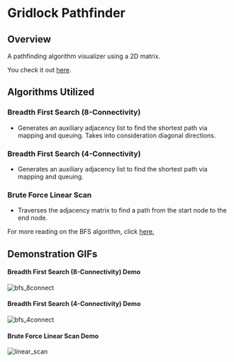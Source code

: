 # Gridlock Pathfinder

## Overview

A pathfinding algorithm visualizer using a 2D matrix.

You check it out [here](https://jackytea.github.io/GH_Gridlock_Pathfinder/ "Gridlock Pathfinder").

## Algorithms Utilized

### Breadth First Search (8-Connectivity)

- Generates an auxiliary adjacency list to find the shortest path via mapping and queuing. Takes into consideration diagonal directions.

### Breadth First Search (4-Connectivity)

- Generates an auxiliary adjacency list to find the shortest path via mapping and queuing.

### Brute Force Linear Scan

- Traverses the adjacency matrix to find a path from the start node to the end node.

For more reading on the BFS algorithm, click [here.](https://en.wikipedia.org/wiki/Breadth-first_search, "Breadth First Search")

## Demonstration GIFs

#### Breadth First Search (8-Connectivity) Demo

![bfs_8connect](https://user-images.githubusercontent.com/44061647/77489941-e4c67e80-6e0f-11ea-922e-59d46abb48c9.gif)

#### Breadth First Search (4-Connectivity) Demo

![bfs_4connect](https://user-images.githubusercontent.com/44061647/77489937-e3955180-6e0f-11ea-836c-fb0f7597292c.gif)

#### Brute Force Linear Scan Demo

![linear_scan](https://user-images.githubusercontent.com/44061647/77489942-e5f7ab80-6e0f-11ea-84c2-3fde2873b432.gif)
